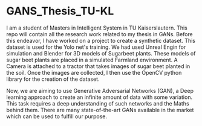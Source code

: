 # GANS_Thesis_TU-KL
I am a student of Masters in Intelligent System in TU Kaiserslautern. This repo will contain all the research work related to my thesis in GANs. Before this endeavor, I have worked on a project to create a synthetic dataset. This dataset is used for the Yolo net's training. We had used Unreal Engin for simulation and Blender for 3D models of Sugarbeet plants. These models of sugar beet plants are placed in a simulated Farmland environment. A Camera is attached to a tractor that takes images of sugar beet planted in the soil.  Once the images are collected, I  then use the OpenCV python library for the creation of the dataset. 

Now, we are aiming to use Generative Adversarial Networks (GAN), a Deep learning approach to create an infinite amount of data with some variation. This task requires a deep understanding of such networks and the Maths behind them. There are many state-of-the-art GANs available in the market which can be used to fulfill our purpose. 


